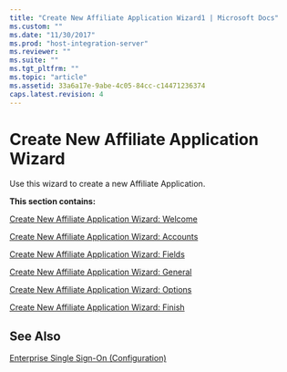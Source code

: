 ```yaml
---
title: "Create New Affiliate Application Wizard1 | Microsoft Docs"
ms.custom: ""
ms.date: "11/30/2017"
ms.prod: "host-integration-server"
ms.reviewer: ""
ms.suite: ""
ms.tgt_pltfrm: ""
ms.topic: "article"
ms.assetid: 33a6a17e-9abe-4c05-84cc-c14471236374
caps.latest.revision: 4
---
```

# Create New Affiliate Application Wizard
Use this wizard to create a new Affiliate Application.  
  
 **This section contains:**  
  
 [Create New Affiliate Application Wizard: Welcome](../core/create-new-affiliate-application-wizard-welcome1.md)  
  
 [Create New Affiliate Application Wizard: Accounts](../core/create-new-affiliate-application-wizard-accounts1.md)  
  
 [Create New Affiliate Application Wizard: Fields](../core/create-new-affiliate-application-wizard-fields1.md)  
  
 [Create New Affiliate Application Wizard: General](../core/create-new-affiliate-application-wizard-general2.md)  
  
 [Create New Affiliate Application Wizard: Options](../core/create-new-affiliate-application-wizard-options2.md)  
  
 [Create New Affiliate Application Wizard: Finish](../core/create-new-affiliate-application-wizard-finish1.md)  
  
## See Also  
 [Enterprise Single Sign-On (Configuration)](../core/enterprise-single-sign-on-configuration-2.md)